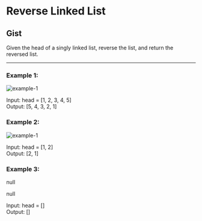 # Reverse Linked List

## Gist

Given the head of a singly linked list, reverse the list, and return the reversed list.

<hr/>

### Example 1:

<img src="https://assets.leetcode.com/uploads/2021/02/19/rev1ex1.jpg" alt="example-1"/>

Input: head = [1, 2, 3, 4, 5] <br/>
Output: [5, 4, 3, 2, 1]


### Example 2:

<img src="https://assets.leetcode.com/uploads/2021/02/19/rev1ex2.jpg" alt="example-1"/>

Input: head = [1, 2] <br/>
Output: [2, 1]


### Example 3:

null

null

Input: head = [] <br/>
Output: []
